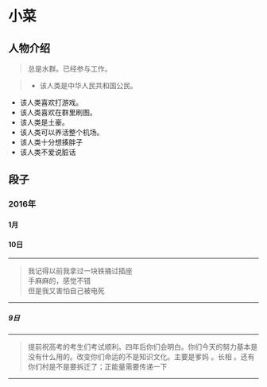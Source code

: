 # 小菜

## 人物介绍

> 总是水群。已经参与工作。

>+ 该人类是中华人民共和国公民。
+ 该人类喜欢打游戏。
+ 该人类喜欢在群里刷图。
+ 该人类是土豪。
+ 该人类可以养活整个机场。
+ 该人类十分想揍胖子
+ 该人类不爱说脏话


## 段子

### 2016年

#### 1月

#### 10日

---
> 我记得以前我拿过一块铁捅过插座<br/>
手麻麻的，感觉不错<br/>
但是我又害怕自己被电死

---
##### 9日

---
> 提前祝高考的考生们考试顺利。四年后你们会明白。你们今天的努力基本是没有什么用的。改变你们命运的不是知识文化。主要是爹妈 。长相 。还有你们村是不是要拆迁了；正能量需要传递一下

---